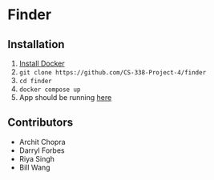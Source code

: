 # Finder

## Installation
1. [Install Docker](https://docs.docker.com/desktop/)
1. `git clone https://github.com/CS-338-Project-4/finder`
1. `cd finder`
1. `docker compose up`
1. App should be running [here](http://localhost:8000)

## Contributors
- Archit Chopra
- Darryl Forbes
- Riya Singh
- Bill Wang
